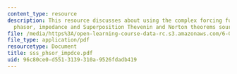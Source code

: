 ```yaml
---
content_type: resource
description: This resource discusses about using the complex forcing function, the
  phasor, impedance and Superposition Thevenin and Norton theorems source transformations.
file: /media/https%3A/open-learning-course-data-rc.s3.amazonaws.com/6-071j-introduction-to-electronics-signals-and-measurement-spring-2006/96c80ce0d5513139310a9526fdadb419_sss_phsor_impdce.pdf
file_type: application/pdf
resourcetype: Document
title: sss_phsor_impdce.pdf
uid: 96c80ce0-d551-3139-310a-9526fdadb419
---
```

